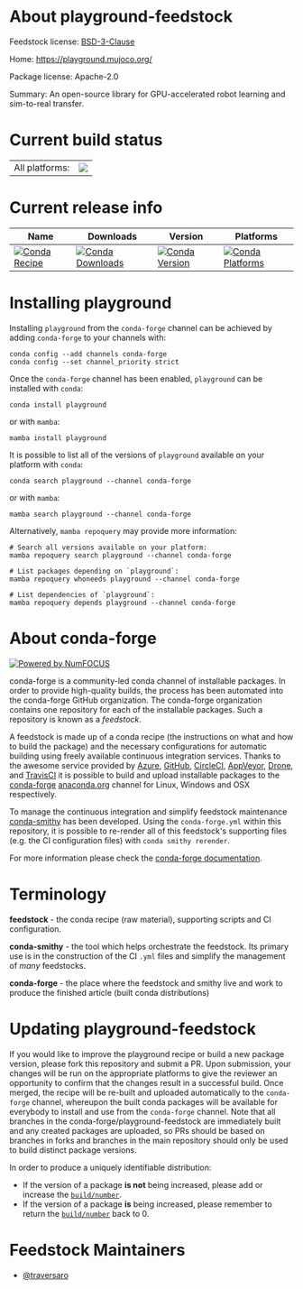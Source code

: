 About playground-feedstock
==========================

Feedstock license: [BSD-3-Clause](https://github.com/conda-forge/playground-feedstock/blob/main/LICENSE.txt)

Home: https://playground.mujoco.org/

Package license: Apache-2.0

Summary: An open-source library for GPU-accelerated robot learning and sim-to-real transfer.

Current build status
====================


<table><tr><td>All platforms:</td>
    <td>
      <a href="https://dev.azure.com/conda-forge/feedstock-builds/_build/latest?definitionId=24644&branchName=main">
        <img src="https://dev.azure.com/conda-forge/feedstock-builds/_apis/build/status/playground-feedstock?branchName=main">
      </a>
    </td>
  </tr>
</table>

Current release info
====================

| Name | Downloads | Version | Platforms |
| --- | --- | --- | --- |
| [![Conda Recipe](https://img.shields.io/badge/recipe-playground-green.svg)](https://anaconda.org/conda-forge/playground) | [![Conda Downloads](https://img.shields.io/conda/dn/conda-forge/playground.svg)](https://anaconda.org/conda-forge/playground) | [![Conda Version](https://img.shields.io/conda/vn/conda-forge/playground.svg)](https://anaconda.org/conda-forge/playground) | [![Conda Platforms](https://img.shields.io/conda/pn/conda-forge/playground.svg)](https://anaconda.org/conda-forge/playground) |

Installing playground
=====================

Installing `playground` from the `conda-forge` channel can be achieved by adding `conda-forge` to your channels with:

```
conda config --add channels conda-forge
conda config --set channel_priority strict
```

Once the `conda-forge` channel has been enabled, `playground` can be installed with `conda`:

```
conda install playground
```

or with `mamba`:

```
mamba install playground
```

It is possible to list all of the versions of `playground` available on your platform with `conda`:

```
conda search playground --channel conda-forge
```

or with `mamba`:

```
mamba search playground --channel conda-forge
```

Alternatively, `mamba repoquery` may provide more information:

```
# Search all versions available on your platform:
mamba repoquery search playground --channel conda-forge

# List packages depending on `playground`:
mamba repoquery whoneeds playground --channel conda-forge

# List dependencies of `playground`:
mamba repoquery depends playground --channel conda-forge
```


About conda-forge
=================

[![Powered by
NumFOCUS](https://img.shields.io/badge/powered%20by-NumFOCUS-orange.svg?style=flat&colorA=E1523D&colorB=007D8A)](https://numfocus.org)

conda-forge is a community-led conda channel of installable packages.
In order to provide high-quality builds, the process has been automated into the
conda-forge GitHub organization. The conda-forge organization contains one repository
for each of the installable packages. Such a repository is known as a *feedstock*.

A feedstock is made up of a conda recipe (the instructions on what and how to build
the package) and the necessary configurations for automatic building using freely
available continuous integration services. Thanks to the awesome service provided by
[Azure](https://azure.microsoft.com/en-us/services/devops/), [GitHub](https://github.com/),
[CircleCI](https://circleci.com/), [AppVeyor](https://www.appveyor.com/),
[Drone](https://cloud.drone.io/welcome), and [TravisCI](https://travis-ci.com/)
it is possible to build and upload installable packages to the
[conda-forge](https://anaconda.org/conda-forge) [anaconda.org](https://anaconda.org/)
channel for Linux, Windows and OSX respectively.

To manage the continuous integration and simplify feedstock maintenance
[conda-smithy](https://github.com/conda-forge/conda-smithy) has been developed.
Using the ``conda-forge.yml`` within this repository, it is possible to re-render all of
this feedstock's supporting files (e.g. the CI configuration files) with ``conda smithy rerender``.

For more information please check the [conda-forge documentation](https://conda-forge.org/docs/).

Terminology
===========

**feedstock** - the conda recipe (raw material), supporting scripts and CI configuration.

**conda-smithy** - the tool which helps orchestrate the feedstock.
                   Its primary use is in the construction of the CI ``.yml`` files
                   and simplify the management of *many* feedstocks.

**conda-forge** - the place where the feedstock and smithy live and work to
                  produce the finished article (built conda distributions)


Updating playground-feedstock
=============================

If you would like to improve the playground recipe or build a new
package version, please fork this repository and submit a PR. Upon submission,
your changes will be run on the appropriate platforms to give the reviewer an
opportunity to confirm that the changes result in a successful build. Once
merged, the recipe will be re-built and uploaded automatically to the
`conda-forge` channel, whereupon the built conda packages will be available for
everybody to install and use from the `conda-forge` channel.
Note that all branches in the conda-forge/playground-feedstock are
immediately built and any created packages are uploaded, so PRs should be based
on branches in forks and branches in the main repository should only be used to
build distinct package versions.

In order to produce a uniquely identifiable distribution:
 * If the version of a package **is not** being increased, please add or increase
   the [``build/number``](https://docs.conda.io/projects/conda-build/en/latest/resources/define-metadata.html#build-number-and-string).
 * If the version of a package **is** being increased, please remember to return
   the [``build/number``](https://docs.conda.io/projects/conda-build/en/latest/resources/define-metadata.html#build-number-and-string)
   back to 0.

Feedstock Maintainers
=====================

* [@traversaro](https://github.com/traversaro/)

